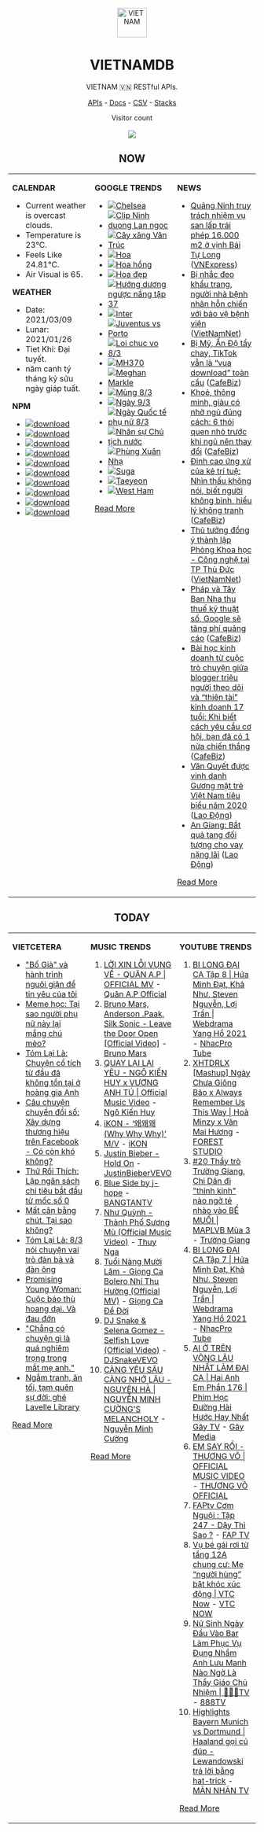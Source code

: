 <p align="center"><img src="https://raw.githubusercontent.com/vietnamdb/vietnamdb/master/images/profile/avatar.png" alt="VIETNAM" height="60"/></p>
<h1 align="center">VIETNAMDB</h1>
<p align="center">VIETNAM 🇻🇳 RESTful APIs.</p>
<p align="center">
  <a href="https://vietnamdb.herokuapp.com/api">APIs</a> -
  <a href="https://vietnamdb.herokuapp.com/docs">Docs</a> -
  <a href="https://github.com/vietnamdb/vietnamdb/tree/master/docs">CSV</a> -
  <a href="https://github.com/vietnamdb/vietnamdb/tree/master/docs/stacks">Stacks</a>
</p>
<p align="center"> 
  Visitor count<br><br>
  <img src="https://profile-counter.glitch.me/vietnamdb/count.svg" />
</p>


<h2 align="center">NOW</h2>

<table style="width:100%"><tbody style="width:100%"><tr><td valign="top" width="33%">

**CALENDAR**

- Current weather is overcast clouds.
- Temperature is 23°C.
- Feels Like 24.81°C.
- Air Visual is 65.

**WEATHER**

- Date: 2021/03/09
- Lunar: 2021/01/26
- Tiet Khi: Đại tuyết.
- năm canh tý tháng kỷ sửu ngày giáp tuất.

**NPM**

- [![download](https://img.shields.io/npm/dm/giaohangnhanh.svg?style=flat-square&label=giaohangnhanh&color=red)](https://www.npmjs.com/package/giaohangnhanh)
- [![download](https://img.shields.io/npm/dm/onepay.svg?style=flat-square&label=onepay&color=red)](https://www.npmjs.com/package/onepay)
- [![download](https://img.shields.io/npm/dm/vietcetera.svg?style=flat-square&label=vietcetera&color=red)](https://www.npmjs.com/package/vietcetera)
- [![download](https://img.shields.io/npm/dm/vietnambanks.svg?style=flat-square&label=vietnambanks&color=red)](https://www.npmjs.com/package/vietnambanks)
- [![download](https://img.shields.io/npm/dm/vietnamgovernment.svg?style=flat-square&label=vietnamgovernment&color=red)](https://www.npmjs.com/package/vietnamgovernment)
- [![download](https://img.shields.io/npm/dm/vietnamnews.svg?style=flat-square&label=vietnamnews&color=red)](https://www.npmjs.com/package/vietnamnews)
- [![download](https://img.shields.io/npm/dm/vnapis.svg?style=flat-square&label=vnapis&color=red)](https://www.npmjs.com/package/vnapis)
- [![download](https://img.shields.io/npm/dm/vnpay.svg?style=flat-square&label=vnpay&color=red)](https://www.npmjs.com/package/vnpay)
- [![download](https://img.shields.io/npm/dm/vtcpay.svg?style=flat-square&label=vtcpay&color=red)](https://www.npmjs.com/package/vtcpay)
- [![download](https://img.shields.io/npm/dm/zalopay.svg?style=flat-square&label=zalopay&color=red)](https://www.npmjs.com/package/zalopay)

</td><td valign="top" width="33%">

**GOOGLE TRENDS**

- [![Chelsea](https://img.shields.io/static/v1?label=Chelsea&message=google&color=red&style=flat-square)](https://www.google.com/search?q=Chelsea)
- [![Clip Ninh duong Lan ngoc](https://img.shields.io/static/v1?label=Clip%20Ninh%20duong%20Lan%20ngoc&message=google&color=red&style=flat-square)](https://www.google.com/search?q=Clip%20Ninh%20duong%20Lan%20ngoc)
- [![Cây xăng Vân Trúc](https://img.shields.io/static/v1?label=C%C3%A2y%20x%C4%83ng%20V%C3%A2n%20Tr%C3%BAc&message=google&color=red&style=flat-square)](https://www.google.com/search?q=C%C3%A2y%20x%C4%83ng%20V%C3%A2n%20Tr%C3%BAc)
- [![Hoa](https://img.shields.io/static/v1?label=Hoa&message=google&color=red&style=flat-square)](https://www.google.com/search?q=Hoa)
- [![Hoa hồng](https://img.shields.io/static/v1?label=Hoa%20h%E1%BB%93ng&message=google&color=red&style=flat-square)](https://www.google.com/search?q=Hoa%20h%E1%BB%93ng)
- [![Hoa đẹp](https://img.shields.io/static/v1?label=Hoa%20%C4%91%E1%BA%B9p&message=google&color=red&style=flat-square)](https://www.google.com/search?q=Hoa%20%C4%91%E1%BA%B9p)
- [![Hướng dương ngược nắng tập 37](https://img.shields.io/static/v1?label=H%C6%B0%E1%BB%9Bng%20d%C6%B0%C6%A1ng%20ng%C6%B0%E1%BB%A3c%20n%E1%BA%AFng%20t%E1%BA%ADp%2037&message=google&color=red&style=flat-square)](https://www.google.com/search?q=H%C6%B0%E1%BB%9Bng%20d%C6%B0%C6%A1ng%20ng%C6%B0%E1%BB%A3c%20n%E1%BA%AFng%20t%E1%BA%ADp%2037)
- [![Inter](https://img.shields.io/static/v1?label=Inter&message=google&color=red&style=flat-square)](https://www.google.com/search?q=Inter)
- [![Juventus vs Porto](https://img.shields.io/static/v1?label=Juventus%20vs%20Porto&message=google&color=red&style=flat-square)](https://www.google.com/search?q=Juventus%20vs%20Porto)
- [![Loi chuc vo 8/3](https://img.shields.io/static/v1?label=Loi%20chuc%20vo%208/3&message=google&color=red&style=flat-square)](https://www.google.com/search?q=Loi%20chuc%20vo%208/3)
- [![MH370](https://img.shields.io/static/v1?label=MH370&message=google&color=red&style=flat-square)](https://www.google.com/search?q=MH370)
- [![Meghan Markle](https://img.shields.io/static/v1?label=Meghan%20Markle&message=google&color=red&style=flat-square)](https://www.google.com/search?q=Meghan%20Markle)
- [![Mùng 8/3](https://img.shields.io/static/v1?label=M%C3%B9ng%208/3&message=google&color=red&style=flat-square)](https://www.google.com/search?q=M%C3%B9ng%208/3)
- [![Ngày 9/3](https://img.shields.io/static/v1?label=Ng%C3%A0y%209/3&message=google&color=red&style=flat-square)](https://www.google.com/search?q=Ng%C3%A0y%209/3)
- [![Ngày Quốc tế phụ nữ 8/3](https://img.shields.io/static/v1?label=Ng%C3%A0y%20Qu%E1%BB%91c%20t%E1%BA%BF%20ph%E1%BB%A5%20n%E1%BB%AF%208/3&message=google&color=red&style=flat-square)](https://www.google.com/search?q=Ng%C3%A0y%20Qu%E1%BB%91c%20t%E1%BA%BF%20ph%E1%BB%A5%20n%E1%BB%AF%208/3)
- [![Nhân sự Chủ tịch nước](https://img.shields.io/static/v1?label=Nh%C3%A2n%20s%E1%BB%B1%20Ch%E1%BB%A7%20t%E1%BB%8Bch%20n%C6%B0%E1%BB%9Bc&message=google&color=red&style=flat-square)](https://www.google.com/search?q=Nh%C3%A2n%20s%E1%BB%B1%20Ch%E1%BB%A7%20t%E1%BB%8Bch%20n%C6%B0%E1%BB%9Bc)
- [![Phùng Xuân Nhạ](https://img.shields.io/static/v1?label=Ph%C3%B9ng%20Xu%C3%A2n%20Nh%E1%BA%A1&message=google&color=red&style=flat-square)](https://www.google.com/search?q=Ph%C3%B9ng%20Xu%C3%A2n%20Nh%E1%BA%A1)
- [![Suga](https://img.shields.io/static/v1?label=Suga&message=google&color=red&style=flat-square)](https://www.google.com/search?q=Suga)
- [![Taeyeon](https://img.shields.io/static/v1?label=Taeyeon&message=google&color=red&style=flat-square)](https://www.google.com/search?q=Taeyeon)
- [![West Ham](https://img.shields.io/static/v1?label=West%20Ham&message=google&color=red&style=flat-square)](https://www.google.com/search?q=West%20Ham)

[Read More](https://trends.google.com/trends/?geo=VN)

</td><td valign="top" width="33%">

**NEWS**

- [Quảng Ninh truy trách nhiệm vụ san lấp trái phép 16.000 m2 ở vịnh Bái Tự Long](https://vnexpress.net/quang-ninh-truy-trach-nhiem-vu-san-lap-trai-phep-16-000-m2-o-vinh-bai-tu-long-4245982.html) ([VNExpress](https://vnexpress.net))
- [Bị nhắc đeo khẩu trang, người nhà bệnh nhân hỗn chiến với bảo vệ bệnh viện](http://vietnamnet.vn/vn/thoi-su/bi-nhac-deo-khau-trang-nguoi-nha-benh-nhan-hon-chien-voi-bao-ve-benh-vien-718440.html) ([VietNamNet](https://vietnamnet.vn))
- [Bị Mỹ, Ấn Độ tẩy chay, TikTok vẫn là “vua download” toàn cầu](https://cafebiz.vn/bi-my-an-do-tay-chay-tiktok-van-la-vua-download-toan-cau-20210309202632164.chn) ([CafeBiz](https://cafebiz.vn))
- [Khoẻ, thông minh, giàu có nhờ ngủ đúng cách: 6 thói quen nhỏ trước khi ngủ nên thay đổi](https://cafebiz.vn/khoe-thong-minh-giau-co-nho-ngu-dung-cach-6-thoi-quen-nho-truoc-khi-ngu-nen-thay-doi-20210309161152866.chn) ([CafeBiz](https://cafebiz.vn))
- [Đỉnh cao ứng xử của kẻ trí tuệ: Nhìn thấu không nói, biết người không bình, hiểu lý không tranh](https://cafebiz.vn/dinh-cao-ung-xu-cua-ke-tri-tue-nhin-thau-khong-noi-biet-nguoi-khong-binh-hieu-ly-khong-tranh-20210309094252495.chn) ([CafeBiz](https://cafebiz.vn))
- [Thủ tướng đồng ý thành lập Phòng Khoa học - Công nghệ tại TP Thủ Đức](http://vietnamnet.vn/vn/thoi-su/thu-tuong-dong-y-thanh-lap-phong-khoa-hoc-cong-nghe-tai-tp-thu-duc-718427.html) ([VietNamNet](https://vietnamnet.vn))
- [Pháp và Tây Ban Nha thu thuế kỹ thuật số, Google sẽ tăng phí quảng cáo](https://cafebiz.vn/phap-va-tay-ban-nha-thu-thue-ky-thuat-so-google-se-tang-phi-quang-cao-20210309185118483.chn) ([CafeBiz](https://cafebiz.vn))
- [Bài học kinh doanh từ cuộc trò chuyện giữa blogger triệu người theo dõi và “thiên tài” kinh doanh 17 tuổi: Khi biết cách yêu cầu cơ hội, bạn đã có 1 nửa chiến thắng](https://cafebiz.vn/bai-hoc-kinh-doanh-tu-cuoc-tro-chuyen-giua-blogger-trieu-nguoi-theo-doi-va-thien-tai-kinh-doanh-17-tuoi-khi-biet-cach-yeu-cau-co-hoi-ban-da-co-1-nua-chien-thang-20210309155439623.chn) ([CafeBiz](https://cafebiz.vn))
- [Văn Quyết được vinh danh Gương mặt trẻ Việt Nam tiêu biểu năm 2020](https://laodong.vn/bong-da/van-quyet-duoc-vinh-danh-guong-mat-tre-viet-nam-tieu-bieu-nam-2020-887467.ldo) ([Lao Động](https://laodong.vn))
- [An Giang: Bắt quả tang đối tượng cho vay nặng lãi](https://laodong.vn/phap-luat/an-giang-bat-qua-tang-doi-tuong-cho-vay-nang-lai-887465.ldo) ([Lao Động](https://laodong.vn))

[Read More](docs/news/README.md)

</td></tr></tbody></table>

<h2 align="center">TODAY</h2>

<table style="width:100%"><tbody style="width:100%"><tr><td valign="top" width="33%">

**VIETCETERA**

- ["Bố Già" và hành trình nguôi giận để tin yêu của tôi](https://vietcetera.com/vn/bo-gia-hanh-trinh-nguoi-gian-de-tin-yeu)
- [Meme học: Tại sao người phụ nữ này lại mắng chú mèo?](https://vietcetera.com/vn/meme-hoc-co-gai-la-chu-meo)
- [Tóm Lại Là: Chuyện cổ tích từ đầu đã không tồn tại ở hoàng gia Anh](https://vietcetera.com/vn/tom-lai-la-chuyen-co-tich-tu-dau-da-khong-ton-tai-o-hoang-gia-anh)
- [Câu chuyện chuyển đổi số: Xây dựng thương hiệu trên Facebook - Có còn khó không?](https://vietcetera.com/vn/xay-dung-thuong-hieu-tren-facebook-co-hoi-va-thach-thuc-trong-cong-cuoc-chuyen-doi-so)
- [Thử Rồi Thích: Lập ngân sách chi tiêu bắt đầu từ mốc số 0](https://vietcetera.com/vn/zero-based-budgeting-lap-ngan-sach-chi-tieu-bat-dau-tu-moc-so-0)
- [Mất cân bằng chút. Tại sao không?](https://vietcetera.com/vn/mat-can-bang-chut-tai-sao-khong)
- [Tóm Lại Là: 8/3 nói chuyện vai trò đàn bà và đàn ông](https://vietcetera.com/vn/tom-lai-la-83-noi-chuyen-vai-tro-dan-ba-va-dan-ong)
- [Promising Young Woman: Cuộc báo thù hoang dại. Và đau đớn](https://vietcetera.com/vn/promising-young-woman-cuoc-bao-thu-hoang-dai-va-dau-don)
- ["Chẳng có chuyện gì là quá nghiêm trọng trong mắt mẹ anh."](https://vietcetera.com/vn/chang-co-chuyen-gi-la-qua-nghiem-trong-trong-mat-me-anh)
- [Ngắm tranh, ăn tối, tạm quên sự đời: ghé Lavelle Library](https://vietcetera.com/vn/ngam-tranh-an-toi-tam-quen-su-doi-ghe-lavelle-library)

[Read More](https://vietcetera.com/)

</td><td valign="top" width="33%">

**MUSIC TRENDS**

01. [LỜI XIN LỖI VỤNG VỀ - QUÂN A.P | OFFICIAL MV](https://www.youtube.com/watch?v=LhTwcqI71n0) - [Quân A.P Official](https://www.youtube.com/channel/UCXKnIgvBwPV6G-uT7gBXhcA)
02. [Bruno Mars, Anderson .Paak, Silk Sonic - Leave the Door Open [Official Video]](https://www.youtube.com/watch?v=adLGHcj_fmA) - [Bruno Mars](https://www.youtube.com/channel/UCoUM-UJ7rirJYP8CQ0EIaHA)
03. [QUAY LẠI LẠI YÊU - NGÔ KIẾN HUY x VƯƠNG ANH TÚ | Official Music Video](https://www.youtube.com/watch?v=93WhpRfkkBk) - [Ngô Kiến Huy](https://www.youtube.com/channel/UCNN7Q7sx5lsivqDf22I7Itw)
04. [iKON - ‘왜왜왜 (Why Why Why)’ M/V](https://www.youtube.com/watch?v=DslHQto2V7I) - [iKON](https://www.youtube.com/channel/UCWxCyZibDIWIrGIgP25mbfw)
05. [Justin Bieber - Hold On](https://www.youtube.com/watch?v=LWeiydKl0mU) - [JustinBieberVEVO](https://www.youtube.com/channel/UCHkj014U2CQ2Nv0UZeYpE_A)
06. [Blue Side by j-hope](https://www.youtube.com/watch?v=OZD_EU_hMUQ) - [BANGTANTV](https://www.youtube.com/channel/UCLkAepWjdylmXSltofFvsYQ)
07. [Như Quỳnh - Thành Phố Sương Mù (Official Music Video)](https://www.youtube.com/watch?v=GQEeJEWVv0Q) - [Thuy Nga](https://www.youtube.com/channel/UC7nMrW3baKp0dA5Tz9ulVYQ)
08. [Tuổi Nàng Mười Lăm - Giọng Ca Bolero Nhí Thu Hường (Official MV)](https://www.youtube.com/watch?v=qodYHeNYvtk) - [Giọng Ca Để Đời](https://www.youtube.com/channel/UCwZ2ZaFfTusqV_MGMHUnEsg)
09. [DJ Snake & Selena Gomez - Selfish Love (Official Video)](https://www.youtube.com/watch?v=gQG_2O9Bu6c) - [DJSnakeVEVO](https://www.youtube.com/channel/UCGkSXL5saM8y3VvJD_PdMFQ)
10. [CÀNG YÊU SÂU CÀNG NHỚ LÂU - NGUYÊN HÀ | NGUYỄN MINH CƯỜNG'S MELANCHOLY](https://www.youtube.com/watch?v=P2ZORWGTCZc) - [Nguyễn Minh Cường](https://www.youtube.com/channel/UChi9IcbxMM0iYSMGQ1AIyhg)

[Read More](https://www.youtube.com/feed/trending?bp=4gIuCggvbS8wNHJsZhIiUExGZ3F1TG5MNTlhbW42X05FZFc5TGswZDdXZWVST0Q2VA%3D%3D)

</td><td valign="top" width="33%">

**YOUTUBE TRENDS**

01. [BI LONG ĐẠI CA Tập 8 | Hứa Minh Đạt, Khả Như, Steven Nguyễn, Lợi Trần | Webdrama Yang Hồ 2021](https://www.youtube.com/watch?v=UXa992qrMv0) - [NhacPro Tube](https://www.youtube.com/channel/UCBZjBKNMZoFih4ubdiIDWLw)
02. [XHTDRLX [Mashup] Ngày Chưa Giông Bão x Always Remember Us This Way | Hoà Minzy x Văn Mai Hương](https://www.youtube.com/watch?v=qiI4XNUoiyg) - [FOREST STUDIO](https://www.youtube.com/channel/UCTOWyiIkPEqyh_2O-ArJR5w)
03. [#20 Thầy trò Trường Giang, Chi Dân đi "thỉnh kinh" nào ngờ té nhào vào BỂ MUỐI | MAPLVB Mùa 3](https://www.youtube.com/watch?v=vXSGsMHSXqA) - [Trường Giang](https://www.youtube.com/channel/UCpdBEsgVIcWbrwWuemjnxXg)
04. [BI LONG ĐẠI CA Tập 7 | Hứa Minh Đạt, Khả Như, Steven Nguyễn, Lợi Trần | Webdrama Yang Hồ 2021](https://www.youtube.com/watch?v=t_93XyujFLg) - [NhacPro Tube](https://www.youtube.com/channel/UCBZjBKNMZoFih4ubdiIDWLw)
05. [AI Ở TRÊN VÕNG LÂU NHẤT LÀM ĐẠI CA | Hai Anh Em Phần 176 | Phim Học Đường Hài Hước Hay Nhất Gãy TV](https://www.youtube.com/watch?v=1jTlsqadb9M) - [Gãy Media](https://www.youtube.com/channel/UCTp_WPPxWCjdlXK9kqzxm0A)
06. [EM SAY RỒI - THƯƠNG VÕ | OFFICIAL MUSIC VIDEO](https://www.youtube.com/watch?v=h4k1OMjLrUQ) - [THƯƠNG VÕ OFFICIAL](https://www.youtube.com/channel/UCSCSop9yGxDHz0kuyCKwUhQ)
07. [FAPtv Cơm Nguội : Tập 247 - Dậy Thì Sao ?](https://www.youtube.com/watch?v=rVoo2Fk1HA8) - [FAP TV](https://www.youtube.com/channel/UC0jDoh3tVXCaqJ6oTve8ebA)
08. [Vụ bé gái rơi từ tầng 12A chung cư: Mẹ “người hùng” bật khóc xúc động | VTC Now](https://www.youtube.com/watch?v=LmwjBu-WBgQ) - [VTC NOW](https://www.youtube.com/channel/UCL9-pEHNBs3N4r2bMoXdLJA)
09. [Nữ Sinh Ngày Đầu Vào Bar Làm Phục Vụ Đụng Nhầm Anh Lưu Manh Nào Ngờ Là Thầy Giáo Chủ Nhiệm | 🎱🎱🎱TV](https://www.youtube.com/watch?v=g5Qfh6tGroQ) - [888TV](https://www.youtube.com/channel/UCba4BKjh0eElxNIToYvFPlQ)
10. [Highlights Bayern Munich vs Dortmund | Haaland gọi cú đúp - Lewandowski trả lời bằng hat-trick](https://www.youtube.com/watch?v=fVtAlF8ylxE) - [MÃN NHÃN TV](https://www.youtube.com/channel/UCoqrrrfDpWOgdqw1vRoiG_A)

[Read More](https://www.youtube.com/feed/trending)

</td></tr></tbody></table>
